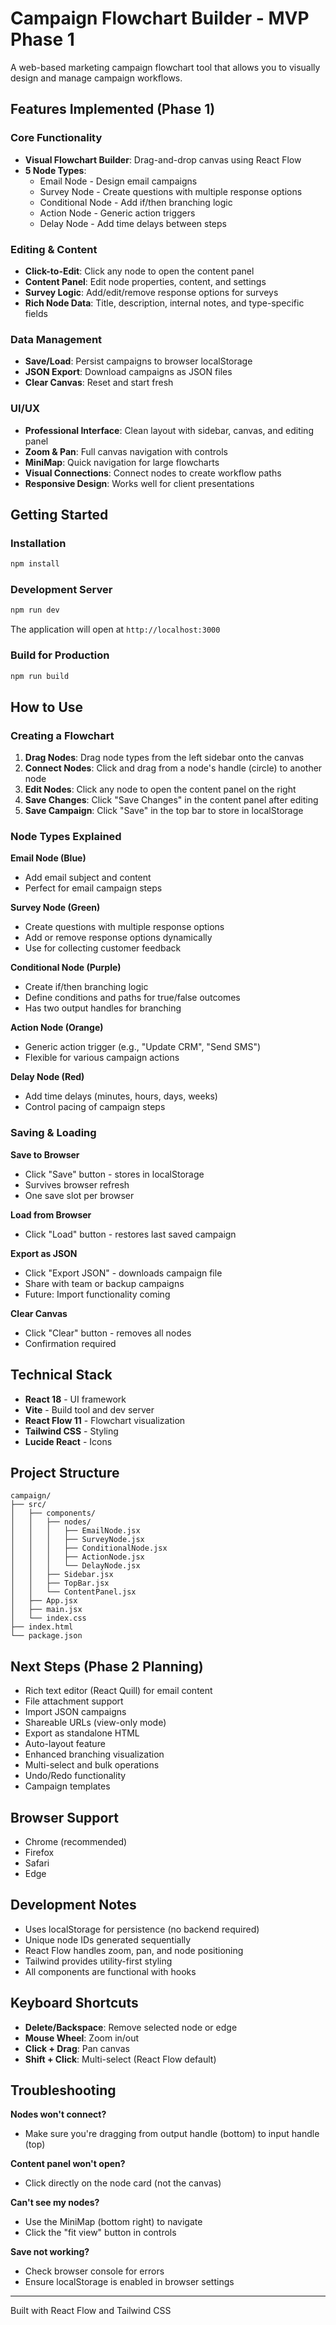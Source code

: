 # Campaign Flowchart Builder - MVP Phase 1

A web-based marketing campaign flowchart tool that allows you to visually design and manage campaign workflows.

## Features Implemented (Phase 1)

### Core Functionality
- **Visual Flowchart Builder**: Drag-and-drop canvas using React Flow
- **5 Node Types**:
  - Email Node - Design email campaigns
  - Survey Node - Create questions with multiple response options
  - Conditional Node - Add if/then branching logic
  - Action Node - Generic action triggers
  - Delay Node - Add time delays between steps

### Editing & Content
- **Click-to-Edit**: Click any node to open the content panel
- **Content Panel**: Edit node properties, content, and settings
- **Survey Logic**: Add/edit/remove response options for surveys
- **Rich Node Data**: Title, description, internal notes, and type-specific fields

### Data Management
- **Save/Load**: Persist campaigns to browser localStorage
- **JSON Export**: Download campaigns as JSON files
- **Clear Canvas**: Reset and start fresh

### UI/UX
- **Professional Interface**: Clean layout with sidebar, canvas, and editing panel
- **Zoom & Pan**: Full canvas navigation with controls
- **MiniMap**: Quick navigation for large flowcharts
- **Visual Connections**: Connect nodes to create workflow paths
- **Responsive Design**: Works well for client presentations

## Getting Started

### Installation
```bash
npm install
```

### Development Server
```bash
npm run dev
```
The application will open at `http://localhost:3000`

### Build for Production
```bash
npm run build
```

## How to Use

### Creating a Flowchart
1. **Drag Nodes**: Drag node types from the left sidebar onto the canvas
2. **Connect Nodes**: Click and drag from a node's handle (circle) to another node
3. **Edit Nodes**: Click any node to open the content panel on the right
4. **Save Changes**: Click "Save Changes" in the content panel after editing
5. **Save Campaign**: Click "Save" in the top bar to store in localStorage

### Node Types Explained

**Email Node (Blue)**
- Add email subject and content
- Perfect for email campaign steps

**Survey Node (Green)**
- Create questions with multiple response options
- Add or remove response options dynamically
- Use for collecting customer feedback

**Conditional Node (Purple)**
- Create if/then branching logic
- Define conditions and paths for true/false outcomes
- Has two output handles for branching

**Action Node (Orange)**
- Generic action trigger (e.g., "Update CRM", "Send SMS")
- Flexible for various campaign actions

**Delay Node (Red)**
- Add time delays (minutes, hours, days, weeks)
- Control pacing of campaign steps

### Saving & Loading

**Save to Browser**
- Click "Save" button - stores in localStorage
- Survives browser refresh
- One save slot per browser

**Load from Browser**
- Click "Load" button - restores last saved campaign

**Export as JSON**
- Click "Export JSON" - downloads campaign file
- Share with team or backup campaigns
- Future: Import functionality coming

**Clear Canvas**
- Click "Clear" button - removes all nodes
- Confirmation required

## Technical Stack

- **React 18** - UI framework
- **Vite** - Build tool and dev server
- **React Flow 11** - Flowchart visualization
- **Tailwind CSS** - Styling
- **Lucide React** - Icons

## Project Structure

```
campaign/
├── src/
│   ├── components/
│   │   ├── nodes/
│   │   │   ├── EmailNode.jsx
│   │   │   ├── SurveyNode.jsx
│   │   │   ├── ConditionalNode.jsx
│   │   │   ├── ActionNode.jsx
│   │   │   └── DelayNode.jsx
│   │   ├── Sidebar.jsx
│   │   ├── TopBar.jsx
│   │   └── ContentPanel.jsx
│   ├── App.jsx
│   ├── main.jsx
│   └── index.css
├── index.html
└── package.json
```

## Next Steps (Phase 2 Planning)

- Rich text editor (React Quill) for email content
- File attachment support
- Import JSON campaigns
- Shareable URLs (view-only mode)
- Export as standalone HTML
- Auto-layout feature
- Enhanced branching visualization
- Multi-select and bulk operations
- Undo/Redo functionality
- Campaign templates

## Browser Support

- Chrome (recommended)
- Firefox
- Safari
- Edge

## Development Notes

- Uses localStorage for persistence (no backend required)
- Unique node IDs generated sequentially
- React Flow handles zoom, pan, and node positioning
- Tailwind provides utility-first styling
- All components are functional with hooks

## Keyboard Shortcuts

- **Delete/Backspace**: Remove selected node or edge
- **Mouse Wheel**: Zoom in/out
- **Click + Drag**: Pan canvas
- **Shift + Click**: Multi-select (React Flow default)

## Troubleshooting

**Nodes won't connect?**
- Make sure you're dragging from output handle (bottom) to input handle (top)

**Content panel won't open?**
- Click directly on the node card (not the canvas)

**Can't see my nodes?**
- Use the MiniMap (bottom right) to navigate
- Click the "fit view" button in controls

**Save not working?**
- Check browser console for errors
- Ensure localStorage is enabled in browser settings

---

Built with React Flow and Tailwind CSS
